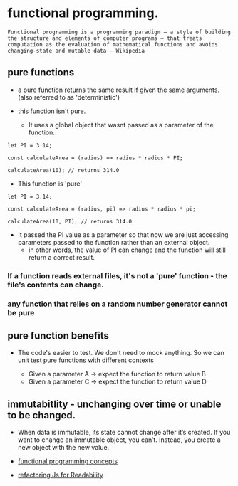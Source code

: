 # functional programming. 
```
Functional programming is a programming paradigm — a style of building the structure and elements of computer programs — that treats computation as the evaluation of mathematical functions and avoids changing-state and mutable data — Wikipedia
```
## pure functions
- a pure function returns the same result if given the same arguments. (also referred to as 'deterministic')

- this function isn't pure. 
  - It uses a global object that wasnt passed as a parameter of the function. 

```
let PI = 3.14;

const calculateArea = (radius) => radius * radius * PI;

calculateArea(10); // returns 314.0
```

- This function is 'pure'
```
let PI = 3.14;

const calculateArea = (radius, pi) => radius * radius * pi;

calculateArea(10, PI); // returns 314.0
```
- It passed the PI value as a parameter so that now we are just accessing parameters passed to the function rather than an external object.  
  - in other words, the value of PI can change and the function will still return a correct result.

### If a function reads external files, it's not a 'pure' function - the file's contents can change. 
### any function that relies on a random number generator cannot be pure

## pure function benefits
- The code's easier to test. We don't need to mock anything. So we can unit test pure functions with different contexts
  
  - Given a parameter A → expect the function to return value B
  - Given a parameter C → expect the function to return value D



## immutabitlity - unchanging over time or unable to be changed. 
- When data is immutable, its state cannot change after it’s created. If you want to change an immutable object, you can’t. Instead, you create a new object with the new value.

- [functional programming concepts](https://medium.com/the-renaissance-developer/concepts-of-functional-programming-in-javascript-6bc84220d2aa)
- [refactoring Js for Readability](https://dev.to/healeycodes/refactoring-javascript-for-performance-and-readability-with-examples-1hec)